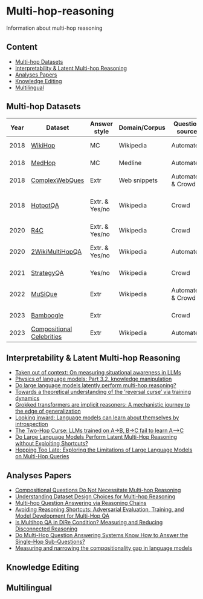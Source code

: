 # Multi-hop-reasoning
Information about multi-hop reasoning

## Content
- [Multi-hop Datasets](https://github.com/Alab-NII/multi-hop-reasoning?tab=readme-ov-file#multi-hop-datasets
)
- [Interpretability & Latent Multi-hop Reasoning](https://github.com/Alab-NII/multi-hop-reasoning?tab=readme-ov-file#interpretability--latent-multi-hop-reasoning)
- [Analyses Papers](https://github.com/Alab-NII/multi-hop-reasoning?tab=readme-ov-file#analyses-papers)
- [Knowledge Editing](https://github.com/Alab-NII/multi-hop-reasoning?tab=readme-ov-file#knowledge-editing)
- [Multilingual](https://github.com/Alab-NII/multi-hop-reasoning?tab=readme-ov-file#multilingual)



## Multi-hop Datasets
| Year | Dataset                        | Answer style   | Domain/Corpus | Question source   | Note                             |
| ---- | ------------------------------ | -------------- | ------------- | ----------------- | -------------------------------- |
| 2018 | [WikiHop](https://aclanthology.org/Q18-1021.pdf)                        | MC             | Wikipedia     | Automated         | Question is in triple form       |
| 2018 | [MedHop](https://aclanthology.org/Q18-1021.pdf)                         | MC             | Medline       | Automated         | Question is in triple form       |
| 2018 | [ComplexWebQues](https://aclanthology.org/N18-1059.pdf)                 | Extr           | Web snippets  | Automated & Crowd |                                  |
| 2018 | [HotpotQA](https://aclanthology.org/D18-1259/)                       | Extr. & Yes/no | Wikipedia     | Crowd             | Sentence-level explanation infor |
| 2020 | [R4C](https://aclanthology.org/2020.acl-main.602/)                            | Extr. & Yes/no | Wikipedia     | Crowd             | Entity-level explanation         |
| 2020 | [2WikiMultiHopQA](https://aclanthology.org/2020.coling-main.580/)                | Extr. & Yes/no | Wikipedia     | Automated         | Sentence-level + Entity-level    |
| 2021 | [StrategyQA](https://aclanthology.org/2021.tacl-1.21/)                     | Yes/no         | Wikipedia     | Crowd             | Decomposed steps                 |
| 2022 | [MuSiQue](https://aclanthology.org/2022.tacl-1.31/)                        | Extr           | Wikipedia     | Automated & Crowd | Sentence-level + Entity-level    |
| 2023 | [Bamboogle](https://aclanthology.org/2023.findings-emnlp.378.pdf)                      | Extr           |               | Crowd             | Without context                  |
| 2023 | [Compositional Celebrities](https://aclanthology.org/2023.findings-emnlp.378.pdf) | Extr           | Wikipedia     | Automated         | Without context                  |


## Interpretability & Latent Multi-hop Reasoning 
- [Taken out of context: On measuring situational awareness in LLMs](https://arxiv.org/abs/2309.00667)
- [Physics of language models: Part 3.2, knowledge manipulation](https://arxiv.org/abs/2309.14402)
- [Do large language models latently perform multi-hop reasoning?](https://aclanthology.org/2024.acl-long.550.pdf)
- [Towards a theoretical understanding of the ’reversal curse’ via training dynamics](https://arxiv.org/abs/2405.04669)
- [Grokked transformers are implicit reasoners: A mechanistic journey to the edge of generalization](https://arxiv.org/abs/2405.15071)
- [Looking inward: Language models can learn about themselves by introspection](https://arxiv.org/abs/2410.13787)
- [The Two-Hop Curse: LLMs trained on A->B, B->C fail to learn A-->C](https://arxiv.org/abs/2411.16353)
- [Do Large Language Models Perform Latent Multi-Hop Reasoning without Exploiting Shortcuts?](https://arxiv.org/abs/2411.16679)
- [Hopping Too Late: Exploring the Limitations of Large Language Models on Multi-Hop Queries](https://aclanthology.org/2024.emnlp-main.781/)


## Analyses Papers 

- [Compositional Questions Do Not Necessitate Multi-hop Reasoning](https://aclanthology.org/P19-1416/)
- [Understanding Dataset Design Choices for Multi-hop Reasoning](https://aclanthology.org/N19-1405/)
- [Multi-hop Question Answering via Reasoning Chains](https://arxiv.org/abs/1910.02610)
- [Avoiding Reasoning Shortcuts: Adversarial Evaluation, Training, and Model Development for Multi-Hop QA](https://aclanthology.org/P19-1262/)
- [Is Multihop QA in DiRe Condition? Measuring and Reducing Disconnected Reasoning](https://aclanthology.org/2020.emnlp-main.712/)
- [Do Multi-Hop Question Answering Systems Know How to Answer the Single-Hop Sub-Questions?](https://aclanthology.org/2021.eacl-main.283/)
- [Measuring and narrowing the compositionality gap in language models](https://aclanthology.org/2023.findings-emnlp.378.pdf)



  
## Knowledge Editing 
## Multilingual 
